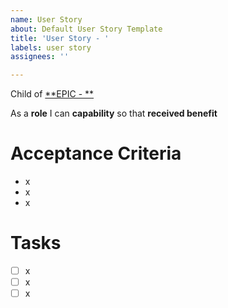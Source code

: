 ```yaml
---
name: User Story
about: Default User Story Template
title: 'User Story - '
labels: user story
assignees: ''

---
```


Child of [**EPIC - **](URL)

As a **role** I can **capability** so that **received benefit**

# Acceptance Criteria
- x
- x
- x


# Tasks
- [ ] x
- [ ] x
- [ ] x
